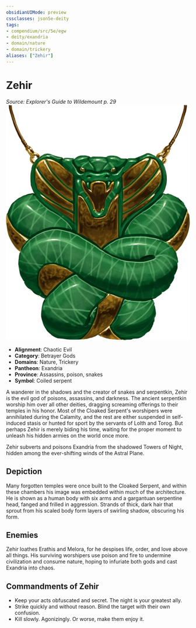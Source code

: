 ```yaml
---
obsidianUIMode: preview
cssclasses: json5e-deity
tags:
- compendium/src/5e/egw
- deity/exandria
- domain/nature
- domain/trickery
aliases: ["Zehir"]
---
```

# Zehir
*Source: Explorer's Guide to Wildemount p. 29* 
![](https://raw.githubusercontent.com/5etools-mirror-2/5etools-img/main/deities/EGW/Symbol%20of%20Zehir.webp#symbol)

- **Alignment**: Chaotic Evil
- **Category**: Betrayer Gods
- **Domains**: Nature, Trickery
- **Pantheon**: Exandria
- **Province**: Assassins, poison, snakes
- **Symbol**: Coiled serpent

A wanderer in the shadows and the creator of snakes and serpentkin, Zehir is the evil god of poisons, assassins, and darkness. The ancient serpentkin worship him over all other deities, dragging screaming offerings to their temples in his honor. Most of the Cloaked Serpent's worshipers were annihilated during the Calamity, and the rest are either suspended in self-induced stasis or hunted for sport by the servants of Lolth and Torog. But perhaps Zehir is merely biding his time, waiting for the proper moment to unleash his hidden armies on the world once more.

Zehir subverts and poisons Exandria from the shadowed Towers of Night, hidden among the ever-shifting winds of the Astral Plane.

## Depiction

Many forgotten temples were once built to the Cloaked Serpent, and within these chambers his image was embedded within much of the architecture. He is shown as a human body with six arms and a gargantuan serpentine head, fanged and frilled in aggression. Strands of thick, dark hair that sprout from his scaled body form layers of swirling shadow, obscuring his form.

## Enemies

Zehir loathes Erathis and Melora, for he despises life, order, and love above all things. His surviving worshipers use poison and fire to undermine civilization and consume nature, hoping to infuriate both gods and cast Exandria into chaos.

## Commandments of Zehir

- Keep your acts obfuscated and secret. The night is your greatest ally.  
- Strike quickly and without reason. Blind the target with their own confusion.  
- Kill slowly. Agonizingly. Or worse, make them enjoy it.